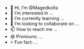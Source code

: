 - 👋 Hi, I’m @Magedkolta
- 👀 I’m interested in ...
- 🌱 I’m currently learning ...
- 💞️ I’m looking to collaborate on ...
- 📫 How to reach me ...
- 😄 Pronouns: ...
- ⚡ Fun fact: ...

<!---
Magedkolta/Magedkolta is a ✨ special ✨ repository because its `README.md` (this file) appears on your GitHub profile.
You can click the Preview link to take a look at your changes.
--->
